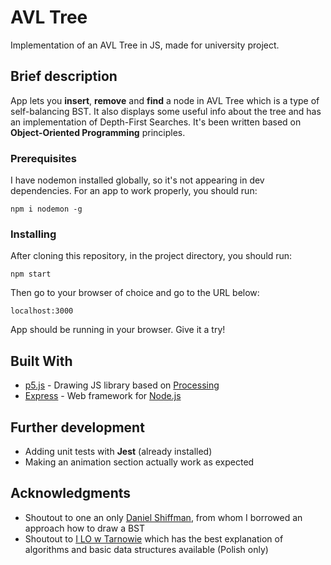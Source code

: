 # AVL Tree

Implementation of an AVL Tree in JS, made for university project.

## Brief description

App lets you **insert**, **remove** and **find** a node in AVL Tree which is a type of self-balancing BST.
It also displays some useful info about the tree and has an implementation of Depth-First Searches.
It's been written based on **Object-Oriented Programming** principles.

### Prerequisites

I have nodemon installed globally, so it's not appearing in dev dependencies.
For an app to work properly, you should run:

```
npm i nodemon -g
```

### Installing

After cloning this repository, in the project directory, you should run:

```
npm start
```

Then go to your browser of choice and go to the URL below:

```
localhost:3000
```

App should be running in your browser. Give it a try!

## Built With

* [p5.js](https://p5js.org/) - Drawing JS library based on [Processing](https://processing.org/)
* [Express](https://expressjs.com/) - Web framework for [Node.js](https://nodejs.org/en/)

## Further development

* Adding unit tests with **Jest** (already installed)
* Making an animation section actually work as expected

## Acknowledgments

* Shoutout to one an only [Daniel Shiffman](https://github.com/shiffman), from whom I borrowed an approach how to draw a BST
* Shoutout to [I LO w Tarnowie](http://eduinf.waw.pl/inf/alg/001_search/index.php) which has the best explanation of algorithms and basic data structures available (Polish only)
